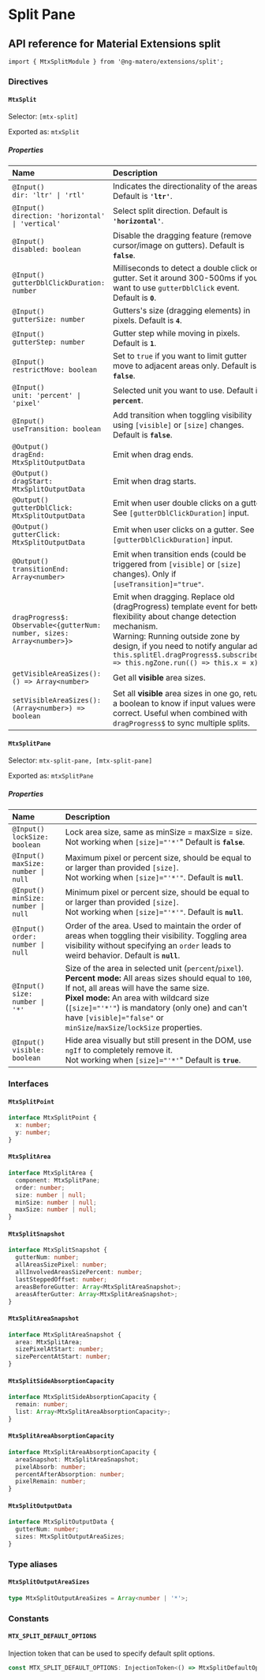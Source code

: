 # Split Pane

## API reference for Material Extensions split

`import { MtxSplitModule } from '@ng-matero/extensions/split';`

### Directives

#### `MtxSplit`

Selector: `[mtx-split]`

Exported as: `mtxSplit`

##### Properties

| Name | Description |
| :--- | :--- |
| `@Input()`<br>`dir: 'ltr' \| 'rtl'` | Indicates the directionality of the areas. Default is **`'ltr'`**. |
| `@Input()`<br>`direction: 'horizontal' \| 'vertical'` | Select split direction. Default is **`'horizontal'`**. |
| `@Input()`<br>`disabled: boolean` | Disable the dragging feature (remove cursor/image on gutters). Default is **`false`**. |
| `@Input()`<br>`gutterDblClickDuration: number` | Milliseconds to detect a double click on a gutter. Set it around 300-500ms if you want to use `gutterDblClick` event. Default is **`0`**. |
| `@Input()`<br>`gutterSize: number` | Gutters's size (dragging elements) in pixels. Default is **`4`**. |
| `@Input()`<br>`gutterStep: number` | Gutter step while moving in pixels. Default is **`1`**. |
| `@Input()`<br>`restrictMove: boolean` | Set to `true` if you want to limit gutter move to adjacent areas only. Default is **`false`**. |
| `@Input()`<br>`unit: 'percent' \| 'pixel'` | Selected unit you want to use. Default is **`percent`**. |
| `@Input()`<br>`useTransition: boolean` | Add transition when toggling visibility using `[visible]` or `[size]` changes. Default is **`false`**. |
| `@Output()`<br>`dragEnd: MtxSplitOutputData`| Emit when drag ends. |
| `@Output()`<br>`dragStart: MtxSplitOutputData`| Emit when drag starts. |
| `@Output()`<br>`gutterDblClick: MtxSplitOutputData`| Emit when user double clicks on a gutter. See `[gutterDblClickDuration]` input. |
| `@Output()`<br>`gutterClick: MtxSplitOutputData`| Emit when user clicks on a gutter. See `[gutterDblClickDuration]` input. |
| `@Output()`<br>`transitionEnd: Array<number>`| Emit when transition ends (could be triggered from `[visible]` or `[size]` changes). Only if `[useTransition]="true"`. |
| `dragProgress$: Observable<{gutterNum: number, sizes: Array<number>}>`| Emit when dragging. Replace old (dragProgress) template event for better flexibility about change detection mechanism.<br>Warning: Running outside zone by design, if you need to notify angular add `this.splitEl.dragProgress$.subscribe(x => this.ngZone.run(() => this.x = x));` |
| `getVisibleAreaSizes():	() => Array<number>` | Get all **visible** area sizes. |
| `setVisibleAreaSizes():	(Array<number>) => boolean` | Set all **visible** area sizes in one go, return a boolean to know if input values were correct. Useful when combined with `dragProgress$` to sync multiple splits. |

#### `MtxSplitPane`

Selector: `mtx-split-pane, [mtx-split-pane]`

Exported as: `mtxSplitPane`

##### Properties

| Name | Description |
| :--- | :--- |
| `@Input()`<br>`lockSize: boolean` | Lock area size, same as minSize = maxSize = size. <br>Not working when `[size]="'*'`" Default is **`false`**. |
| `@Input()`<br>`maxSize: number \| null` | Maximum pixel or percent size, should be equal to or larger than provided `[size]`. <br>Not working when `[size]="'*'"`. Default is **`null`**. |
| `@Input()`<br>`minSize: number \| null` | Minimum pixel or percent size, should be equal to or larger than provided `[size]`. <br>Not working when `[size]="'*'"`. Default is **`null`**. |
| `@Input()`<br>`order: number \| null` | Order of the area. Used to maintain the order of areas when toggling their visibility. Toggling area visibility without specifying an `order` leads to weird behavior. Default is **`null`**. |
| `@Input()`<br>`size: number \| '*'` | Size of the area in selected unit (`percent`/`pixel`). <br>**Percent mode:** All areas sizes should equal to `100`, If not, all areas will have the same size. <br>**Pixel mode:** An area with wildcard size (`[size]="'*'"`) is mandatory (only one) and can't have `[visible]="false"` or `minSize`/`maxSize`/`lockSize` properties. |
| `@Input()`<br>`visible: boolean` | Hide area visually but still present in the DOM, use `ngIf` to completely remove it. <br>Not working when `[size]="'*'`" Default is **`true`**. |

### Interfaces

#### `MtxSplitPoint`

```ts
interface MtxSplitPoint {
  x: number;
  y: number;
}
```

#### `MtxSplitArea`

```ts
interface MtxSplitArea {
  component: MtxSplitPane;
  order: number;
  size: number | null;
  minSize: number | null;
  maxSize: number | null;
}
```

#### `MtxSplitSnapshot`

```ts
interface MtxSplitSnapshot {
  gutterNum: number;
  allAreasSizePixel: number;
  allInvolvedAreasSizePercent: number;
  lastSteppedOffset: number;
  areasBeforeGutter: Array<MtxSplitAreaSnapshot>;
  areasAfterGutter: Array<MtxSplitAreaSnapshot>;
}
```

#### `MtxSplitAreaSnapshot`

```ts
interface MtxSplitAreaSnapshot {
  area: MtxSplitArea;
  sizePixelAtStart: number;
  sizePercentAtStart: number;
}
```

#### `MtxSplitSideAbsorptionCapacity`

```ts
interface MtxSplitSideAbsorptionCapacity {
  remain: number;
  list: Array<MtxSplitAreaAbsorptionCapacity>;
}
```

#### `MtxSplitAreaAbsorptionCapacity`

```ts
interface MtxSplitAreaAbsorptionCapacity {
  areaSnapshot: MtxSplitAreaSnapshot;
  pixelAbsorb: number;
  percentAfterAbsorption: number;
  pixelRemain: number;
}
```

#### `MtxSplitOutputData`

```ts
interface MtxSplitOutputData {
  gutterNum: number;
  sizes: MtxSplitOutputAreaSizes;
}
```

### Type aliases

#### `MtxSplitOutputAreaSizes`

```ts
type MtxSplitOutputAreaSizes = Array<number | '*'>;
```

### Constants

#### `MTX_SPLIT_DEFAULT_OPTIONS`

Injection token that can be used to specify default split options.

```ts
const MTX_SPLIT_DEFAULT_OPTIONS: InjectionToken<() => MtxSplitDefaultOptions>;
```
